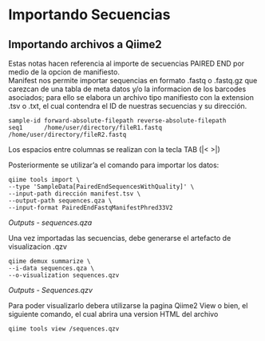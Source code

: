 Importando Secuencias
================

## Importando archivos a Qiime2

Estas notas hacen referencia al importe de secuencias PAIRED END por
medio de la opcion de manifiesto.  
Manifest nos permite importar sequencias en formato .fastq o .fastq.gz
que carezcan de una tabla de meta datos y/o la informacion de los
barcodes asociados; para ello se elabora un archivo tipo manifiesto con
la extension .tsv o .txt, el cual contendra el ID de nuestras secuencias
y su dirección.

    sample-id forward-absolute-filepath reverse-absolute-filepath
    seq1      /home/user/directory/fileR1.fastq /home/user/directory/fileR2.fastq

Los espacios entre columnas se realizan con la tecla TAB (|\< \>|)

Posteriormente se utilizar’a el comando para importar los datos:

    qiime tools import \
    --type 'SampleData[PairedEndSequencesWithQuality]' \
    --input-path dirección manifest.tsv \
    --output-path sequences.qza \
    --input-format PairedEndFastqManifestPhred33V2

*Outputs - sequences.qza*

Una vez importadas las secuencias, debe generarse el artefacto de
visualizacion .qzv

    qiime demux summarize \
    --i-data sequences.qza \
    --o-visualization sequences.qzv

*Outputs - Sequences.qzv*

Para poder visualizarlo debera utilizarse la pagina Qiime2 View o bien,
el siguiente comando, el cual abrira una version HTML del archivo

    qiime tools view /sequences.qzv

